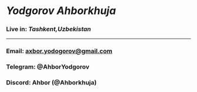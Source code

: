 *Yodgorov Ahborkhuja*
  =====================
  ### Live in: *Tashkent,Uzbekistan*
   ********************************
   ### Email: **axbor.yodogorov@gmail.com**
   ### Telegram: **@AhborYodgorov**
   ### Discord: **Ahbor (@Ahborkhuja)**

